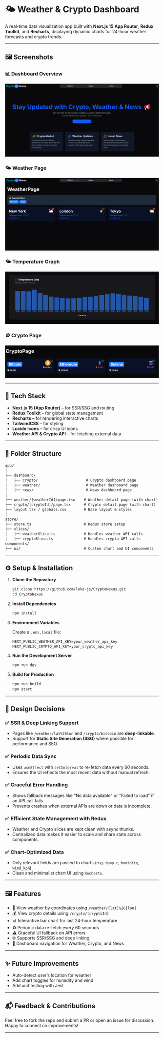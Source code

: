 # 🌤️ Weather & Crypto Dashboard

A real-time data visualization app built with **Next.js 15 App Router**, **Redux Toolkit**, and **Recharts**, displaying dynamic charts for 24-hour weather forecasts and crypto trends.

---

## 🖼️ Screenshots

### 📊 Dashboard Overview
![Dashboard Overview](./public/screenshots/home.png)

### 🌤️ Weather Page
![Weather Details](./public/screenshots/WeatherDashboard.png)

### 🌤️ Temperature Graph
![Weather Details](./public/screenshots/TemperatureGraph.png)

### 🪙 Crypto Page
![Weather Details](./public/screenshots/BitcoinDashboard.png)


---

## 🔧 Tech Stack

- **Next.js 15 (App Router)** – for SSR/SSG and routing  
- **Redux Toolkit** – for global state management  
- **Recharts** – for rendering interactive charts  
- **TailwindCSS** – for styling  
- **Lucide Icons** – for crisp UI icons  
- **Weather API & Crypto API** – for fetching external data  

---

## 📁 Folder Structure

```
app/
│
├── dashboard/
│   ├── crypto/                      # Crypto dashboard page
│   ├── weather/                     # Weather dashboard page
│   ├── news/                        # News dashboard page
│
├── weather/[weatherId]/page.tsx    # Weather detail page (with chart)
├── crypto/[cryptoId]/page.tsx      # Crypto detail page (with chart)
├── layout.tsx / globals.css        # Base layout & styles
│
store/
├── store.ts                        # Redux store setup
├── slices/
│   ├── weatherSlice.ts             # Handles weather API calls
│   ├── cryptoSlice.ts              # Handles crypto API calls
components/
├── ui/                             # Custom chart and UI components
```

---

## ⚙️ Setup & Installation

1. **Clone the Repository**
   ```bash
   git clone https://github.com/loke-js/CryptoNexus.git
   cd CryptoNexus
   ```

2. **Install Dependencies**
   ```bash
   npm install
   ```

3. **Environment Variables**

   Create a `.env.local` file:
   ```env
   NEXT_PUBLIC_WEATHER_API_KEY=your_weather_api_key
   NEXT_PUBLIC_CRYPTO_API_KEY=your_crypto_api_key
   ```

4. **Run the Development Server**
   ```bash
   npm run dev
   ```

5. **Build for Production**
   ```bash
   npm run build
   npm start
   ```

---

## 🧐 Design Decisions

### ✅ SSR & Deep Linking Support
- Pages like `/weather/lat%26lon` and `/crypto/bitcoin` are **deep-linkable**.
- Support for **Static Site Generation (SSG)** where possible for performance and SEO.

### ✅ Periodic Data Sync
- Uses `useEffect` with `setInterval` to re-fetch data every 60 seconds.
- Ensures the UI reflects the most recent data without manual refresh.

### ✅ Graceful Error Handling
- Shows fallback messages like "No data available" or "Failed to load" if an API call fails.
- Prevents crashes when external APIs are down or data is incomplete.

### ✅ Efficient State Management with Redux
- Weather and Crypto slices are kept clean with async thunks.
- Centralized data makes it easier to scale and share state across components.

### ✅ Chart-Optimized Data
- Only relevant fields are passed to charts (e.g. `temp_c`, `humidity`, `wind_kph`).
- Clean and minimalist chart UI using `Recharts`.

---

## 🖼️ Features

- 📍 View weather by coordinates using `/weather/[lat]%26[lon]`
- 💰 View crypto details using `/crypto/[cryptoId]`
- 📊 Interactive bar chart for last 24-hour temperature
- ♻️ Periodic data re-fetch every 60 seconds
- ⚠️ Graceful UI fallback on API errors
- 🌐 Supports SSR/SSG and deep linking
- 📅 Dashboard navigation for Weather, Crypto, and News

---

## ✨ Future Improvements

- Auto-detect user’s location for weather
- Add chart toggles for humidity and wind
- Add unit testing with Jest

---

## 📬 Feedback & Contributions

Feel free to fork the repo and submit a PR or open an issue for discussion.  
Happy to connect on improvements!

---


